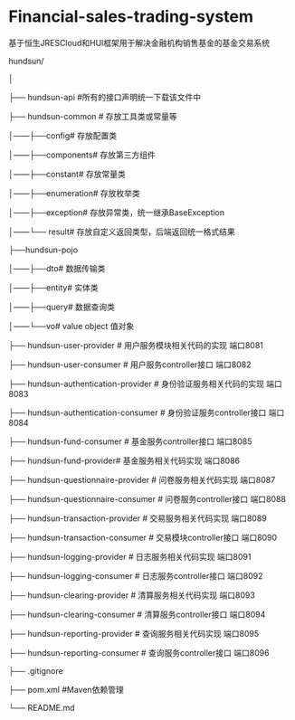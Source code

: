 # Financial-sales-trading-system
基于恒生JRESCloud和HUI框架用于解决金融机构销售基金的基金交易系统



hundsun/

│

├── hundsun-api #所有的接口声明统一下载该文件中

├── hundsun-common # 存放工具类或常量等

│——├──config# 存放配置类

│——├──components# 存放第三方组件

│——├──constant# 存放常量类

│——├──enumeration# 存放枚举类

│——├──exception# 存放异常类，统一继承BaseException

│——└── result# 存放自定义返回类型，后端返回统一格式结果

├──hundsun-pojo

│——├──dto# 数据传输类

│——├──entity# 实体类

│——├──query# 数据查询类

│——└──vo# value object 值对象 

├── hundsun-user-provider # 用户服务模块相关代码的实现 端口8081

├── hundsun-user-consumer # 用户服务controller接口 端口8082

├── hundsun-authentication-provider # 身份验证服务相关代码的实现 端口8083

├── hundsun-authentication-consumer # 身份验证服务controller接口 端口8084

├── hundsun-fund-consumer # 基金服务controller接口 端口8085

├── hundsun-fund-provider# 基金服务相关代码实现 端口8086

├── hundsun-questionnaire-provider # 问卷服务相关代码实现 端口8087

├── hundsun-questionnaire-consumer # 问卷服务controller接口 端口8088

├── hundsun-transaction-provider # 交易服务相关代码实现 端口8089

├── hundsun-transaction-consumer # 交易模块controller接口 端口8090

├── hundsun-logging-provider # 日志服务相关代码实现 端口8091

├── hundsun-logging-consumer # 日志服务controller接口 端口8092

├── hundsun-clearing-provider # 清算服务相关代码实现 端口8093

├── hundsun-clearing-consumer # 清算服务controller接口 端口8094

├── hundsun-reporting-provider # 查询服务相关代码实现 端口8095

├── hundsun-reporting-consumer # 查询服务controller接口 端口8096

├── .gitignore

├── pom.xml #Maven依赖管理

└── README.md
